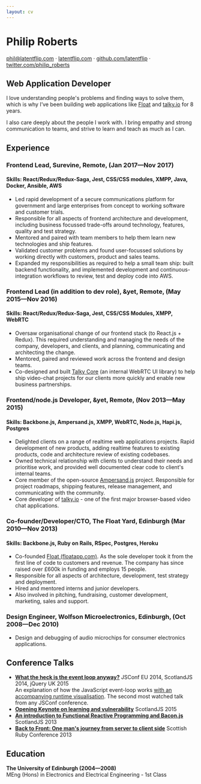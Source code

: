 ```yaml
---
layout: cv
---
```


# Philip Roberts

[phil@latentflip.com](mailto:phil@latentflip.com) · [latentflip.com](http://latentflip.com) · [github.com/latentflip](https://github.com/latentflip) · [twitter.com/philip_roberts](https://twitter.com/philip_roberts)


## Web Application Developer

I love understanding people's problems and finding ways to solve them, which is why I’ve been building web applications like [Float](http://floatapp.com) and [talky.io](http://talky.io) for 8 years.

I also care deeply about the people I work with. I bring empathy and strong communication to teams, and strive to learn and teach as much as I can.


## Experience

### **Frontend Lead**,  Surevine, Remote, (Jan 2017—Nov 2017)    
#### Skills: React/Redux/Redux-Saga, Jest, CSS/CSS modules, XMPP, Java, Docker, Ansible, AWS

* Led rapid development of a secure communications platform for government and large enterprises from concept to working software and customer trials.
* Responsible for all aspects of frontend architecture and development, including business focussed trade-offs around technology, features, quality and test strategy.
* Mentored and paired with team members to help them learn new technologies and ship features.
* Validated customer problems and found user-focussed solutions by working directly with customers, product and sales teams.
* Expanded my responsibilities as required to help a small team ship: built backend functionality, and implemented development and continuous-integration workflows to review, test and deploy code into AWS.



### **Frontend Lead (in addition to dev role)**, &yet, Remote, (May 2015—Nov 2016)    
#### Skills: React/Redux/Redux-Saga, Jest, CSS/CSS Modules, XMPP, WebRTC

* Oversaw organisational change of our frontend stack (to React.js + Redux). This required understanding and managing the needs of the company, developers, and clients, and planning, communicating and architecting the change.
* Mentored, paired and reviewed work across the frontend and design teams.
* Co-designed and built [Talky Core](https://about.talky.io/core/) (an internal WebRTC UI library) to help ship video-chat projects for our clients more quickly and enable new business partnerships.

### **Frontend/node.js Developer**, &yet, Remote, (Nov 2013—May 2015)    
#### Skills: Backbone.js, Ampersand.js, XMPP, WebRTC, Node.js, Hapi.js, Postgres

* Delighted clients on a range of realtime web applications projects. Rapid development of new products, adding realtime features to existing products, code and architecture review of existing codebases.
* Owned technical relationship with clients to understand their needs and prioritise work, and provided well documented clear code to client's internal teams. 
* Core member of the open-source [Ampersand.js](https://ampersandjs.com) project. Responsible for project roadmaps, shipping features, release management, and communicating with the community.
* Core developer of [talky.io](https://talky.io) - one of the first major browser-based video chat applications.

### **Co-founder/Developer/CTO**, The Float Yard, Edinburgh (Mar 2010—Nov 2013)    
#### Skills: Backbone.js, Ruby on Rails, RSpec, Postgres, Heroku

* Co-founded [Float (floatapp.com)](https://floatapp.com). As the sole developer took it from the first line of code to customers and revenue. The company has since raised over £600k in funding and employs 15 people. 
* Responsible for all aspects of architecture, development, test strategy and deployment.
* Hired and mentored interns and junior developers.
* Also involved in pitching, fundraising, customer development, marketing, sales and support.

### **Design Engineer**, Wolfson Microelectronics, Edinburgh, (Oct 2008—Dec 2010)

* Design and debugging of audio microchips for consumer electronics applications.

## Conference Talks

* **[What the heck is the event loop anyway?](https://www.youtube.com/watch?v=8aGhZQkoFbQ)** JSConf EU 2014, ScotlandJS 2014, jQuery UK 2015    
An explanation of how the JavaScript event-loop works [with an accompanying runtime visualisation](http://latentflip.com/loupe/). The second most watched talk from any JSConf conference.
* **[Opening Keynote on learning and vulnerability](https://www.youtube.com/watch?v=43BdvIDdZA4)** ScotlandJS 2015
* **[An introduction to Functional Reactive Programming and Bacon.js](https://vimeo.com/68987289)** ScotlandJS 2013
* **[Back to Front: One man's journey from server to client side](https://vimeo.com/66857759)** Scottish Ruby Conference 2013   



## Education

**The University of Edinburgh (2004—2008)**  
MEng (Hons) in Electronics and Electrical Engineering - 1st Class
